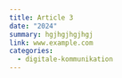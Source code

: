 ```yaml
---
title: Article 3
date: "2024"
summary: hgjhgjhgjhgj
link: www.example.com
categories:
  - digitale-kommunikation
---
```

